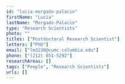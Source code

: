 ```yaml
---
id: "lucia-morgado-palacin"
firstName: "Lucia"
lastName: "Morgado-Palacin"
type: "Research Scientists"
photo: ""
titles: ["Postdoctoral Research Scientist"]
letters: ["PhD"]
email: ["lm3230@cumc.columbia.edu"]
phone: ["(212) 851-5292"]
researchAreas: []
tags: ["People", "Research Scientists"]
urls: []
---
```

